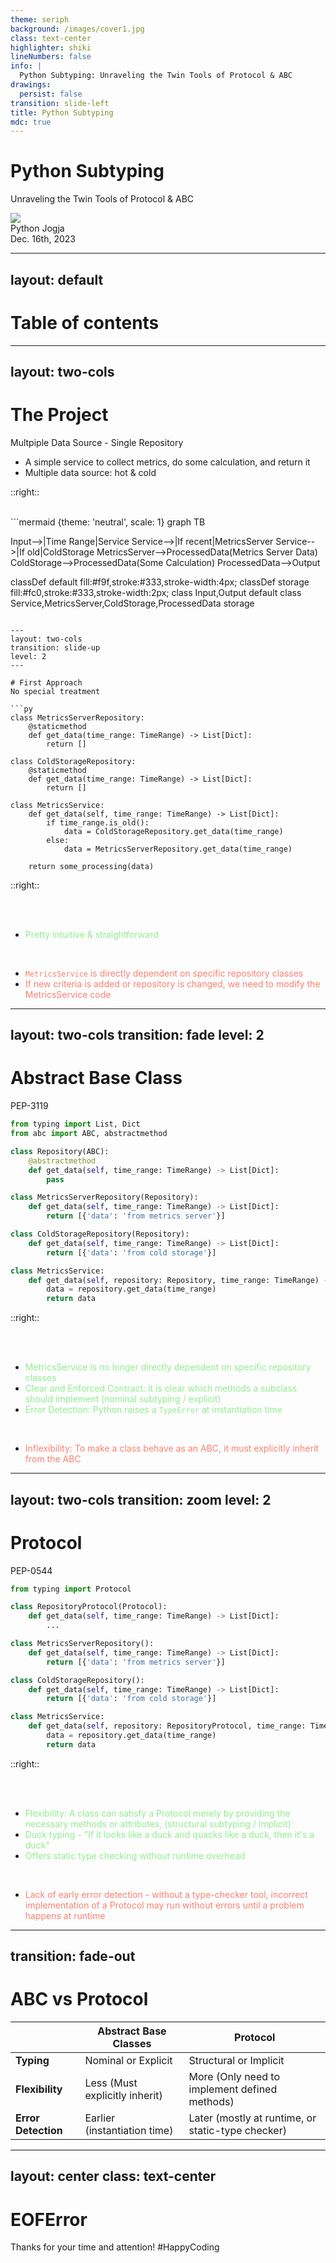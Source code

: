 ```yaml
---
theme: seriph
background: /images/cover1.jpg
class: text-center
highlighter: shiki
lineNumbers: false
info: |
  Python Subtyping: Unraveling the Twin Tools of Protocol & ABC
drawings:
  persist: false
transition: slide-left
title: Python Subtyping
mdc: true
---
```


# Python Subtyping

Unraveling the Twin Tools of Protocol & ABC

<!--<div class="uppercase text-sm tracking-widest">
Novian Deny
</div>-->

<div class="abs-bl mx-14 my-12 flex">
  <img src="/images/pyjogjalogo.jpg" class="h-10">
  <div class="ml-3 flex flex-col text-left">
    <div>Python Jogja</div>
    <div class="text-xs opacity-50">Dec. 16th, 2023</div>
  </div>
</div>


---
layout: default
---

# Table of contents

<Toc maxDepth="1"></Toc>

---
layout: two-cols
---

# The Project
Multpiple Data Source - Single Repository

- A simple service to collect metrics, do some calculation, and return it
- Multiple data source: hot & cold

::right::

<br>
```mermaid {theme: 'neutral', scale: 1}
graph TB

Input-->|Time Range|Service
Service-->|If recent|MetricsServer
Service-->|If old|ColdStorage
MetricsServer-->ProcessedData(Metrics Server Data)
ColdStorage-->ProcessedData(Some Calculation)
ProcessedData-->Output

classDef default fill:#f9f,stroke:#333,stroke-width:4px;
classDef storage fill:#fc0,stroke:#333,stroke-width:2px;
class Input,Output default
class Service,MetricsServer,ColdStorage,ProcessedData storage
```

---
layout: two-cols
transition: slide-up
level: 2
---

# First Approach
No special treatment

```py
class MetricsServerRepository:
    @staticmethod
    def get_data(time_range: TimeRange) -> List[Dict]:
        return []

class ColdStorageRepository:
    @staticmethod
    def get_data(time_range: TimeRange) -> List[Dict]:
        return []

class MetricsService:
    def get_data(self, time_range: TimeRange) -> List[Dict]:
        if time_range.is_old():
            data = ColdStorageRepository.get_data(time_range)
        else:
            data = MetricsServerRepository.get_data(time_range)
	
	return some_processing(data)
```

::right::

<v-click>

<br><br>

- <span style="color: lightgreen">Pretty intuitive & straightforward</span>

</v-click>

<v-click>

<br>

- <span style="color: salmon">`MetricsService` is directly dependent on specific repository classes</span>
- <span style="color: salmon">If new criteria is added or repository is changed, we need to modify the MetricsService code</span>

</v-click>

---
layout: two-cols
transition: fade
level: 2
---

# Abstract Base Class
PEP-3119


```py {all|4-7,17-20|5-7|9,13|all}
from typing import List, Dict
from abc import ABC, abstractmethod

class Repository(ABC):
    @abstractmethod
    def get_data(self, time_range: TimeRange) -> List[Dict]:
        pass

class MetricsServerRepository(Repository):
    def get_data(self, time_range: TimeRange) -> List[Dict]:
        return [{'data': 'from metrics server'}]

class ColdStorageRepository(Repository):
    def get_data(self, time_range: TimeRange) -> List[Dict]:
        return [{'data': 'from cold storage'}]

class MetricsService:
    def get_data(self, repository: Repository, time_range: TimeRange) -> List[Dict]:
        data = repository.get_data(time_range)
        return data
```

::right::

<br><br>

- <span style="color: lightgreen">MetricsService is no longer directly dependent on specific repository classes</span>
- <span style="color: lightgreen">Clear and Enforced Contract: it is clear which methods a subclass should implement (nominal subtyping / explicit)</span>
- <span style="color: lightgreen">Error Detection: Python raises a `TypeError` at instantiation time</span>

<v-click>

<br>

- <span style="color: salmon">Inflexibility: To make a class behave as an ABC, it must explicitly inherit from the ABC</span>

</v-click>

---
layout: two-cols
transition: zoom
level: 2
---

# Protocol
PEP-0544

```py {all|3-5|8-9,12-13|all}
from typing import Protocol

class RepositoryProtocol(Protocol):
    def get_data(self, time_range: TimeRange) -> List[Dict]:
        ...

class MetricsServerRepository():
    def get_data(self, time_range: TimeRange) -> List[Dict]:
        return [{'data': 'from metrics server'}]

class ColdStorageRepository():
    def get_data(self, time_range: TimeRange) -> List[Dict]:
        return [{'data': 'from cold storage'}]

class MetricsService:
    def get_data(self, repository: RepositoryProtocol, time_range: TimeRange) -> List[Dict]:
        data = repository.get_data(time_range)
        return data
```

::right::

<br><br>

- <span style="color: lightgreen">Flexibility: A class can satisfy a Protocol merely by providing the necessary methods or attributes, (structural subtyping / implicit)</span>
- <span style="color: lightgreen">Duck typing - "If it looks like a duck and quacks like a duck, then it's a duck"</span>
- <span style="color: lightgreen">Offers static type checking without runtime overhead</span>

<v-click>
<br>

- <span style="color: salmon">Lack of early error detection - without a type-checker tool, incorrect implementation of a Protocol may run without errors until a problem happens at runtime</span>

</v-click>

---
transition: fade-out
---

# ABC vs Protocol

|                     | **Abstract Base Classes**  | **Protocol**  |
|---------------------|----------------------------|---------------|
| **Typing**         | Nominal or Explicit        | Structural or Implicit  |
| **Flexibility**    | Less (Must explicitly inherit)| More (Only need to implement defined methods)  |
| **Error Detection**| Earlier (instantiation time)   | Later (mostly at runtime, or static-type checker)  |

---
layout: center
class: text-center
---

# EOFError

Thanks for your time and attention! #HappyCoding
